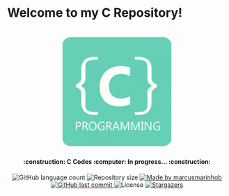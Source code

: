# Welcome to my C Repository!


<h1 align="center">
    <img alt="Home Automation" title="#HomeAutomation" src="./ccodes.png" width="250px" />
</h1>

<h4 align="center"> 
	:construction: C Codes :computer: In progress... :construction:
</h4>
<p align="center">
  <img alt="GitHub language count" src="https://img.shields.io/github/languages/count/marcusmarinhob/ccodes?color=65d0b6">

  <img alt="Repository size" src="https://img.shields.io/github/repo-size/marcusmarinhob/ccodes?color=65d0b6">
	
  <a href="https://www.linkedin.com/in/marcusmarinho/">
    <img alt="Made by marcusmarinhob" src="https://img.shields.io/badge/made%20by-marcusmarinhob-65d0b6">
  </a>

  <a href="https://github.com/marcusmarinhob/ccodes/commits/master">
    <img alt="GitHub last commit" src="https://img.shields.io/github/last-commit/marcusmarinhob/ccodes?color=65d0b6">
  </a>

  <img alt="License" src="https://img.shields.io/badge/license-MIT-65d0b6">
   <a href="https://github.com/marcusmarinhob/ccodes/stargazers">
    <img alt="Stargazers" src="https://img.shields.io/github/stars/marcusmarinhob/ccodes?style=social">
  </a>
</p>